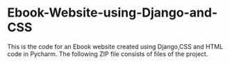 # Ebook-Website-using-Django-and-CSS 

This is the code for an Ebook website created using Django,CSS and HTML code in Pycharm.
The following ZIP file consists of files of the project.
